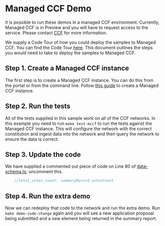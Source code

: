 # Managed CCF Demo

It is possible to run these demos in a managed CCF environment. Currently, Managed CCF is in Preview and you will have to request access to the service. Please contact [CCF](https://microsoft.github.io/CCF/) for more information.

We supply a Code Tour of how you could deploy the samples to Managed CCF. You can find the Code Tour [here](../../.tours/deploy-code-change-on-mccf.tour). This document outlines the steps you would need to take to deploy the samples to Managed CCF.

## Step 1. Create a Managed CCF instance
The first step is to create a Managed CCF instance. You can do this from the portal or from the command line. Follow [this guide](../../deploy/README.md) to create a Managed CCF instance.

## Step 2. Run the tests
All of the tests supplied in this sample work on all of the CCF networks. In this example you need to run `make test-mccf` to run the tests against the Managed CCF instance. This will configure the network with the correct constitution and ingest data into the network and then query the network to ensure the data is correct.

## Step 3. Update the code
We have supplied a commented out piece of code on Line 80 of [data-schema.ts](../src/models/data-schema.ts#L80); uncomment this.

```TypeScript
    //total_votes_count: summaryRecord.votesCount
```

## Step 4. Run the extra demo
Now we can redeploy that code to the network and run the extra demo. Run `make demo-code-change` again and you will see a new application proposal being submitted and a new element being returned in the summary report.
